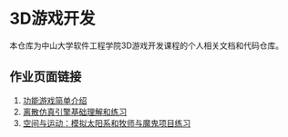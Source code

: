 # 3D游戏开发

本仓库为中山大学软件工程学院3D游戏开发课程的个人相关文档和代码仓库。

## 作业页面链接
  
1. [功能游戏简单介绍](https://www.jianshu.com/p/d3b6411188d1 "简述功能游戏：以普通话小镇为例")
2. [离散仿真引擎基础理解和练习](/hw2/readme.md)
3. [空间与运动：模拟太阳系和牧师与魔鬼项目练习](/hw3/readme.md)